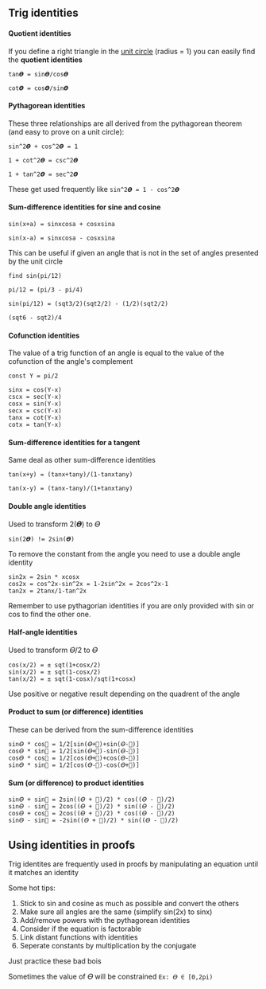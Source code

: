 ## Trig identities

#### Quotient identities

If you define a right triangle in the [unit circle](./unit-circle.md) (radius = 1) you can easily find the **quotient identities**

```
tan𝜭 = sin𝜭/cos𝜭

cot𝜭 = cos𝜭/sin𝜭
```

#### Pythagorean identities

These three relationships are all derived from the pythagorean theorem (and easy to prove on a unit circle):

```
sin^2𝜭 + cos^2𝜭 = 1

1 + cot^2𝜭 = csc^2𝜭

1 + tan^2𝜭 = sec^2𝜭
```

These get used frequently like `sin^2𝜭 = 1 - cos^2𝜭`

#### Sum-difference identities for sine and cosine

```
sin(x+a) = sinxcosa + cosxsina

sin(x-a) = sinxcosa - cosxsina
```

This can be useful if given an angle that is not in the set of angles presented by the unit circle

```
find sin(pi/12)

pi/12 = (pi/3 - pi/4)

sin(pi/12) = (sqt3/2)(sqt2/2) - (1/2)(sqt2/2)

(sqt6 - sqt2)/4
```

#### Cofunction identities

The value of a trig function of an angle is equal to the value of the cofunction
of the angle's complement

```
const Y = pi/2

sinx = cos(Y-x)
cscx = sec(Y-x)
cosx = sin(Y-x)
secx = csc(Y-x)
tanx = cot(Y-x)
cotx = tan(Y-x)
```

#### Sum-difference identities for a tangent

Same deal as other sum-difference identities

```
tan(x+y) = (tanx+tany)/(1-tanxtany)

tan(x-y) = (tanx-tany)/(1+tanxtany)
```

#### Double angle identities

Used to transform 2(𝜭) to 𝛳

`sin(2𝜭) != 2sin(𝜭)`

To remove the constant from the angle you need to use a double angle identity

```
sin2x = 2sin * xcosx
cos2x = cos^2x-sin^2x = 1-2sin^2x = 2cos^2x-1
tan2x = 2tanx/1-tan^2x
```

Remember to use pythagorian identities if you are only provided with sin or cos
to find the other one.

#### Half-angle identities

Used to transform 𝛳/2 to 𝛳

```
cos(x/2) = ± sqt(1+cosx/2)
sin(x/2) = ± sqt(1-cosx/2)
tan(x/2) = ± sqt(1-cosx)/sqt(1+cosx)
```

Use positive or negative result depending on the quadrent of the angle

#### Product to sum (or difference) identities

These can be derived from the sum-difference identities

```
sin𝛳 * cos = 1/2[sin(𝛳+)+sin(𝛳-)]
cos𝛳 * sin = 1/2[sin(𝛳+)-sin(𝛳-)]
cos𝛳 * cos = 1/2[cos(𝛳+)+cos(𝛳-)]
sin𝛳 * sin = 1/2[cos(𝛳-)-cos(𝛳+)]
```

#### Sum (or difference) to product identities

```
sin𝛳 + sin = 2sin((𝛳 + )/2) * cos((𝛳 - )/2)
sin𝛳 - sin = 2cos((𝛳 + )/2) * sin((𝛳 - )/2)
cos𝛳 + cos = 2cos((𝛳 + )/2) * cos((𝛳 - )/2)
sin𝛳 - sin = -2sin((𝛳 + )/2) * sin((𝛳 - )/2)
```

## Using identities in proofs

Trig identites are frequently used in proofs by manipulating an equation until it matches an identity

Some hot tips:

1. Stick to sin and cosine as much as possible and convert the others
2. Make sure all angles are the same (simplify sin(2x) to sinx)
3. Add/remove powers with the pythagorean identities
4. Consider if the equation is factorable
5. Link distant functions with identities
6. Seperate constants by multiplication by the conjugate

Just practice these bad bois

Sometimes the value of 𝛳 will be constrained `Ex: 𝛳 ∈ [0,2pi)`

